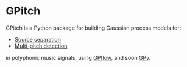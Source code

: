 # GPitch
GPitch is a Python package for building Gaussian process models for:

* [Source separation](https://export.arxiv.org/abs/1810.12679)
* [Multi-pitch detection](https://arxiv.org/abs/1705.07104) 

in polyphonic music signals, using [GPflow](https://github.com/GPflow), and soon [GPy](https://github.com/SheffieldML/GPy).
